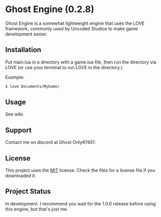 # Ghost Engine (0.2.8)

Ghost Engine is a somewhat lightweight engine that uses the LOVE framework, commonly used by Uncoded Studios to make game development easier.

## Installation

Put main.lua in a directory with a game.lua file, then run the directory via LOVE (or use your terminal to run LOVE in the directory.)

Example:

```bash
$ love Documents/MyGame/
```

## Usage

See wiki.

## Support

Contact me on discord at Ghost Only#7451.

## License

This project uses the [MIT](https://choosealicense.com/licenses/mit/) license. Check the files for a license file if you downloaded it.

## Project Status

In development. I recommend you wait for the 1.0.0 release before using this engine, but that's just me.
